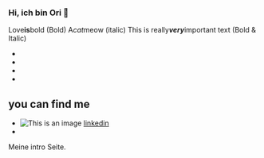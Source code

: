 ### Hi, ich bin Ori :honeybee:

Love**is**bold  (Bold)
A*cat*meow  (italic)
This is really***very***important text (Bold & Italic)

-
-
-
-

## you can find me
- ![This is an image](https://img.shields.io/badge/LinkedIn-0077B5?style=for-the-badge&logo=linkedin&logoColor=white) [linkedin](https://www.linkedin.com/in/oriana-quintero/)
-

Meine intro Seite.

